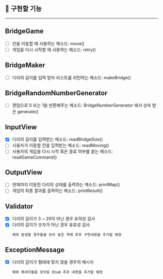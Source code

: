 ## 🚀 구현할 기능
---

## BridgeGame

- [ ] 칸을 이동할 때 사용하는 메소드: move()
- [ ] 게임을 다시 시작할 때 사용하는 메소드: retry()

## BridgeMaker

- [ ] 다리의 길이를 입력 받아 리스트를 리턴하는 메소드: makeBridge()

## BridgeRandomNumberGenerator

- [ ] 랜덤으로 0 또는 1을 반환해주는 메소드: BridgeNumberGenerator 에서 상속 받은 generate()

## InputView
- [x] 다리의 길이를 입력받는 메소드: readBridgeSize()
- [ ] 사용자가 이동할 칸을 입력받는 메소드: readMoving()
- [ ] 사용자의 게임을 다시 시작 혹은 종료 여부를 묻는 메소드: readGameCommand()

## OutputView
- [ ] 현재까지 이동한 다리의 상태를 출력하는 메소드: printMap()
- [ ] 게임의 최종 결과를 출력하는 메소드: printResult()

## Validator
- [x] 다리의 길이가 3 ~ 20이 아닌 경우 유혀성 검사
- [x] 다리의 길이가 숫자가 아닌 경우 유효성 검사
    ```
    예외 발생할 경우들을 모아 놓은 객체 추후 구현내용을 추가할 예정

## ExceptionMessage
- [x] 다리의 길이가 형태에 맞지 않을 경우의 메시지
    ```
    예외 메세지들을 모아둔 Enum 추후 내용을 추가할 예정